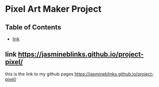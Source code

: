 # Pixel Art Maker Project

## Table of Contents

* [link](link)


## link https://jasmineblinks.github.io/project-pixel/
this is the link to my github pages
https://jasmineblinks.github.io/project-pixel/

